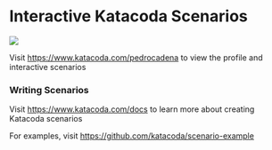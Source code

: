 # Interactive Katacoda Scenarios

[![](http://shields.katacoda.com/katacoda/pedrocadena/count.svg)](https://www.katacoda.com/pedrocadena "Get your profile on Katacoda.com")

Visit https://www.katacoda.com/pedrocadena to view the profile and interactive scenarios

### Writing Scenarios
Visit https://www.katacoda.com/docs to learn more about creating Katacoda scenarios

For examples, visit https://github.com/katacoda/scenario-example
